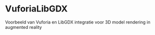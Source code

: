 # VuforiaLibGDX
Voorbeeld van Vuforia en LibGDX integratie voor 3D model rendering in augmented reality


